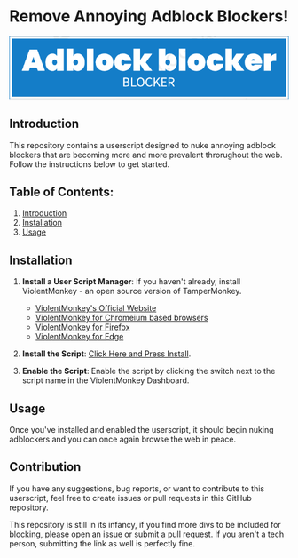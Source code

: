 # Remove Annoying Adblock Blockers!

[![picture](logo.png?raw=true)]()

## Introduction

This repository contains a userscript designed to nuke annoying adblock blockers that are becoming more and more prevalent throrughout the web. Follow the instructions below to get started.

## Table of Contents:

1. [Introduction](#introduction)
2. [Installation](#installation)
3. [Usage](#usage)

## Installation

1. **Install a User Script Manager**:
   If you haven't already, install ViolentMonkey - an open source version of TamperMonkey.
   - [ViolentMonkey's Official Website](https://violentmonkey.github.io/)
   - [ViolentMonkey for Chromeium based browsers](https://chromewebstore.google.com/detail/violentmonkey/jinjaccalgkegednnccohejagnlnfdag)
   - [ViolentMonkey for Firefox](https://addons.mozilla.org/en-US/firefox/addon/violentmonkey/)
   - [ViolentMonkey for Edge](https://microsoftedge.microsoft.com/addons/detail/violentmonkey/eeagobfjdenkkddmbclomhiblgggliao)

2. **Install the Script**:
   [Click Here and Press Install](Adblock-Blocker-Blocker.user.js?raw=True).

3. **Enable the Script**:
   Enable the script by clicking the switch next to the script name in the ViolentMonkey Dashboard.

## Usage

Once you've installed and enabled the userscript, it should begin nuking adblockers and you can once again browse the web in peace.

## Contribution

If you have any suggestions, bug reports, or want to contribute to this userscript, feel free to create issues or pull requests in this GitHub repository.

This repository is still in its infancy, if you find more divs to be included for blocking, please open an issue or submit a pull request. If you aren't a tech person, submitting the link as well is perfectly fine.
